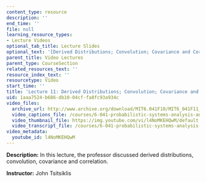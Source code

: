 ```yaml
---
content_type: resource
description: ''
end_time: ''
file: null
learning_resource_types:
- Lecture Videos
optional_tab_title: Lecture Slides
optional_text: '[Derived Distributions; Convolution; Covariance and Correlation (PDF)](resources/mit6_041f10_l11)'
parent_title: Video Lectures
parent_type: CourseSection
related_resources_text: ''
resource_index_text: ''
resourcetype: Video
start_time: ''
title: 'Lecture 11: Derived Distributions; Convolution; Covariance and Correlation'
uid: 1aaa7524-b686-db10-04cf-fa8fc93a934c
video_files:
  archive_url: http://www.archive.org/download/MIT6.041F10/MIT6_041F11_lec11_300k.mp4
  video_captions_file: /courses/6-041-probabilistic-systems-analysis-and-applied-probability-fall-2010/8ba2098f110d5127b73a671c1bf521d2_l4NoMKEHQwM.vtt
  video_thumbnail_file: https://img.youtube.com/vi/l4NoMKEHQwM/default.jpg
  video_transcript_file: /courses/6-041-probabilistic-systems-analysis-and-applied-probability-fall-2010/db0359d4f254edc3fffcbe28e4848c5d_l4NoMKEHQwM.pdf
video_metadata:
  youtube_id: l4NoMKEHQwM
---
```


**Description:** In this lecture, the professor discussed derived distributions, convolution, covariance and correlation.

**Instructor:** John Tsitsiklis